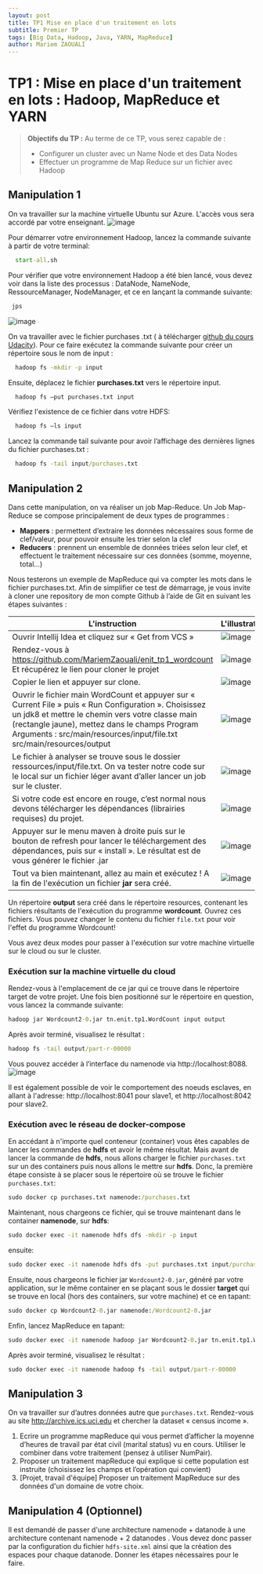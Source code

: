 ```yaml
---
layout: post
title: TP1 Mise en place d'un traitement en lots 
subtitle: Premier TP
tags: [Big Data, Hadoop, Java, YARN, MapReduce]
author: Mariem ZAOUALI
---
```


# TP1 : Mise en place d'un traitement en lots : Hadoop, MapReduce et YARN

>**Objectifs du TP :**
> Au terme de ce TP, vous serez capable de :
> - Configurer un cluster avec un Name Node et des Data Nodes
> - Effectuer un programme de Map Reduce sur un fichier avec Hadoop

## Manipulation 1

On va travailler sur la machine virtuelle Ubuntu sur Azure. L'accès vous sera accordé par votre enseignant.
![image](https://github.com/user-attachments/assets/a71d5a4f-3505-4aed-b94f-06c81f4c4439)


Pour démarrer votre environnement Hadoop, lancez la commande suivante à partir de votre terminal:
```cmd
  start-all.sh
```
Pour vérifier que votre environnement Hadoop a été bien lancé, vous devez voir dans la liste des processus : DataNode, NameNode, RessourceManager, NodeManager, et ce en lançant la commande suivante:
```cmd
 jps
```
![image](https://github.com/user-attachments/assets/6d2b4a6e-26ab-4bc9-85e7-fae8344264e4)


On va travailler avec le fichier purchases .txt ( à télécharger [github du cours Udacity]([URL](https://github.com/juandecarrion/udacity-hadoop-course/blob/master/testdata/purchases.txt))). Pour ce faire exécutez la commande suivante pour créer un répertoire sous le nom de input :
```cmd
  hadoop fs -mkdir -p input
```
Ensuite, déplacez le fichier **purchases.txt** vers le répertoire input.
```cmd
  hadoop fs –put purchases.txt input
```
Vérifiez l'existence de ce fichier dans votre HDFS:
```cmd
  hadoop fs –ls input
```
Lancez la commande tail suivante pour avoir l’affichage des dernières lignes du fichier purchases.txt :
```cmd
  hadoop fs -tail input/purchases.txt
```

## Manipulation 2

Dans cette manipulation, on va réaliser un job Map-Reduce. Un Job Map-Reduce se compose principalement de deux types de programmes : 
- **Mappers** : permettent d’extraire les données nécessaires sous forme de clef/valeur, pour pouvoir ensuite les trier selon la clef
-	**Reducers** : prennent un ensemble de données triées selon leur clef, et effectuent le traitement nécessaire sur ces données (somme, moyenne, total...)

Nous testerons un exemple de MapReduce qui va compter les mots dans le fichier purchases.txt. Afin de simplifier ce test de démarrage, je vous invite à cloner une repository de mon compte Github à l’aide de Git en suivant les étapes suivantes :

|L'instruction    | L'illustration      |
|-----------------|---------------------|
| Ouvrir Intellij Idea et cliquez sur « Get from VCS »  | ![image](https://github.com/user-attachments/assets/1a884dfe-a21a-4d7c-b3c9-059f68afcc5c) |
| Rendez-vous à https://github.com/MariemZaouali/enit_tp1_wordcount Et récupérez le lien pour cloner le projet | ![image](https://github.com/user-attachments/assets/897accce-df43-49b2-9a65-f1c4414a218a)|
| Copier le lien et appuyer sur clone. |![image](https://github.com/user-attachments/assets/dd437abd-b9d0-4855-ac2c-1fabdffbf164)|
|Ouvrir le fichier main WordCount et appuyer sur « Current File » puis « Run Configuration ». Choisissez un jdk8 et mettre le chemin vers votre classe main (rectangle jaune), mettez dans le champs Program Arguments : src/main/resources/input/file.txt src/main/resources/output|    ![image](https://github.com/user-attachments/assets/dcabfca3-bbf1-4430-86bf-a1d8bf97ce78)|
| Le fichier à analyser se trouve sous le dossier ressources/input/file.txt. On va tester notre code sur le local sur un fichier léger avant d’aller lancer un job sur le cluster.|![image](https://github.com/user-attachments/assets/bee5c1c5-7366-4f7d-aa8e-e4b53a16e300)|
|Si votre code est encore en rouge, c’est normal nous devons télécharger les dépendances (librairies requises) du projet. |![image](https://github.com/user-attachments/assets/87586b89-9539-48aa-9694-a99103c53ae0)|
|Appuyer sur le menu maven à droite puis sur le bouton de refresh pour lancer le téléchargement des dépendances, puis sur « install ». Le résultat est de vous générer le fichier .jar |![image](https://github.com/user-attachments/assets/3b571985-3e1f-4192-800d-014968af32af)|
|Tout va bien maintenant, allez au main et exécutez ! A la fin de l'exécution un fichier **jar** sera créé.|![image](https://github.com/user-attachments/assets/59880520-7714-490a-a8d2-b6360614201a)|

Un répertoire **output** sera créé dans le répertoire resources, contenant les fichiers résultants de l'exécution du programme **wordcount**. Ouvrez ces fichiers. Vous pouvez changer le contenu du fichier `file.txt` pour voir l'effet du programme Wordcount!

Vous avez deux modes pour passer à l'exécution sur votre machine virtuelle sur le cloud ou sur le cluster.
### Exécution sur la machine virtuelle du cloud
Rendez-vous à l'emplacement de ce jar qui ce trouve dans le répertoire target de votre projet. Une fois bien positionné sur le répertoire en question, vous lancez la commande suivante:

```cmd
hadoop jar Wordcount2-0.jar tn.enit.tp1.WordCount input output
```
Après avoir terminé, visualisez le résultat :
```cmd
hadoop fs -tail output/part-r-00000
```
Vous pouvez accéder à l’interface du namenode via http://localhost:8088.
![image](https://github.com/user-attachments/assets/fe9aa994-f685-4644-8d4a-34a5f903ac17)

Il est également possible de voir le comportement des noeuds esclaves, en allant à l'adresse: http://localhost:8041 pour slave1, et http://localhost:8042 pour slave2. 

### Exécution avec le réseau de docker-compose
En accédant à n'importe quel conteneur (container) vous êtes capables de lancer les commandes de **hdfs** et avoir le même résultat. Mais avant de lancer la commande de **hdfs**, nous allons charger le fichier `purchases.txt` sur un des containers puis nous allons le mettre sur **hdfs**. Donc, la première étape consiste à se placer sous le répertoire où se trouve le fichier `purchases.txt`:
```cmd
sudo docker cp purchases.txt namenode:/purchases.txt
```
Maintenant, nous chargeons ce fichier, qui se trouve maintenant dans le container **namenode**, sur **hdfs**:
```cmd
sudo docker exec -it namenode hdfs dfs -mkdir -p input
```
ensuite:
```cmd
sudo docker exec -it namenode hdfs dfs -put purchases.txt input/purchases.txt
```
Ensuite, nous chargeons le fichier jar `Wordcount2-0.jar`, généré par votre application, sur le même container en se plaçant sous le dossier **target** qui se trouve en local (hors des containers, sur votre machine) et ce en tapant:
```cmd
sudo docker cp Wordcount2-0.jar namenode:/Wordcount2-0.jar
```
Enfin, lancez MapReduce en tapant:

```cmd
sudo docker exec -it namenode hadoop jar Wordcount2-0.jar tn.enit.tp1.WordCount input output
```

Après avoir terminé, visualisez le résultat :
```cmd
sudo docker exec -it namenode hadoop fs -tail output/part-r-00000
```

## Manipulation 3
On va travailler sur d’autres données autre que `purchases.txt`. Rendez-vous au site http://archive.ics.uci.edu et chercher la dataset « census income ». 
1.	Ecrire un programme mapReduce qui vous permet d’afficher la moyenne d’heures de travail par état civil (marital status) vu en cours. Utiliser le combiner dans votre traitement (pensez à utiliser NumPair).
2.	Proposer un traitement mapReduce qui explique si cette population est instruite (choisissez les champs et l’opération qui convient)
3.	[Projet, travail d'équipe] Proposer un traitement MapReduce sur des données d'un domaine de votre choix.



## Manipulation 4 (Optionnel)

Il est demandé de passer d'une architecture namenode + datanode à une architecture contenant namenode + 2 datanodes . Vous devez donc passer par la configuration du fichier `hdfs-site.xml` ainsi que la création des espaces pour chaque datanode. Donner les étapes nécessaires pour le faire.
